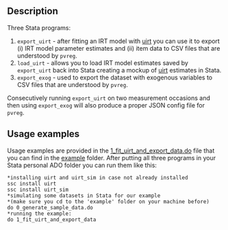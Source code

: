 ## Description
Three Stata programs:
1) ```export_uirt``` - after fitting an IRT model
with [uirt](https://github.com/bkondratek/uirt) you can use it to
export (i) IRT model parameter estimates and (ii) item data to CSV
files that are understood by ```pvreg```.  
2) ```load_uirt``` - allows you to load IRT model estimates 
saved by ```export_uirt``` back into Stata creating a mockup of 
[uirt](https://github.com/bkondratek/uirt) estimates in Stata.
3) ```export_exog``` - used to export the dataset with exogenous 
variables to CSV files that are understood by ```pvreg```.

Consecutively running ```export_uirt``` on two measurement occasions 
and then using ```export_exog``` will also produce a proper
JSON config file for ```pvreg```.

## Usage examples
Usage examples are provided in the
[1_fit_uirt_and_export_data.do](./example/1_fit_uirt_and_export_data.do) file
that you can find in the [example](./example) folder. 
After putting all three programs in your Stata personal ADO folder you can
run them like this:

```commandline
*installing uirt and uirt_sim in case not already installed
ssc install uirt
ssc install uirt_sim
*simulating some datasets in Stata for our example
*(make sure you cd to the 'example' folder on your machine before)
do 0_generate_sample_data.do
*running the example:
do 1_fit_uirt_and_export_data
```

